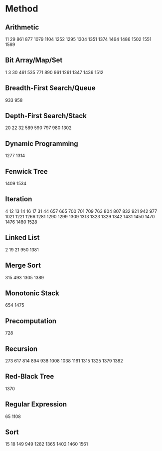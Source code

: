 # Method
## Arithmetic
11
29
861
877
1079
1104
1252
1295
1304
1351
1374
1464
1486
1502
1551
1569
## Bit Array/Map/Set
1
3
30
461
535
771
890
961
1261
1347
1436
1512
## Breadth-First Search/Queue
933
958
## Depth-First Search/Stack
20
22
32
589
590
797
980
1302
## Dynamic Programming
1277
1314
## Fenwick Tree
1409
1534
## Iteration
4
12
13
14
16
17
31
44
657
665
700
701
709
763
804
807
832
921
942
977
1021
1221
1266
1281
1290
1299
1309
1313
1323
1329
1342
1431
1450
1470
1476
1480
1528
## Linked List
2
19
21
950
1381
## Merge Sort
315
493
1305
1389
## Monotonic Stack
654
1475
## Precomputation
728
## Recursion
273
617
814
894
938
1008
1038
1161
1315
1325
1379
1382
## Red-Black Tree
1370
## Regular Expression
65
1108
## Sort
15
18
149
949
1282
1365
1402
1460
1561
